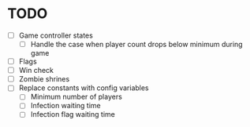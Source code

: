 # TODO

- [ ] Game controller states
  - [ ] Handle the case when player count drops below minimum during game
- [ ] Flags
- [ ] Win check
- [ ] Zombie shrines
- [ ] Replace constants with config variables
  - [ ] Minimum number of players
  - [ ] Infection waiting time
  - [ ] Infection flag waiting time
